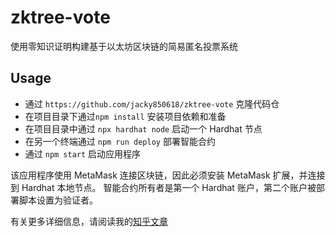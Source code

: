 # zktree-vote
使用零知识证明构建基于以太坊区块链的简易匿名投票系统

## Usage

- 通过 `https://github.com/jacky850618/zktree-vote` 克隆代码仓
- 在项目目录下通过`npm install` 安装项目依赖和准备
- 在项目目录中通过 `npx hardhat node` 启动一个 Hardhat 节点
- 在另一个终端通过 `npm run deploy` 部署智能合约
- 通过 `npm start` 启动应用程序

该应用程序使用 MetaMask 连接区块链，因此必须安装 MetaMask 扩展，并连接到 Hardhat 本地节点。 
智能合约所有者是第一个 Hardhat 账户，第二个账户被部署脚本设置为验证者。

有关更多详细信息，请阅读我的[知乎文章](https://zhuanlan.zhihu.com/p/619202797)
